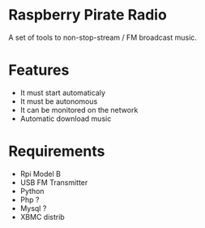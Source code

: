 Raspberry Pirate Radio
====

A set of tools to non-stop-stream / FM broadcast music.

Features
====
* It must start automaticaly
* It must be autonomous
* It can be monitored on the network
* Automatic download music


Requirements
====
* Rpi Model B
* USB FM Transmitter
* Python
* Php ?
* Mysql ?
* XBMC distrib
